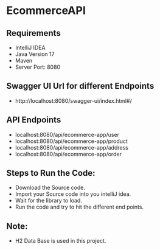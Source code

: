 # EcommerceAPI
## Requirements
- IntelliJ IDEA
- Java Version 17
- Maven
- Server Port: 8080

## Swagger UI Url for different Endpoints
- http://localhost:8080/swagger-ui/index.html#/

## API Endpoints
- localhost:8080/api/ecommerce-app/user
- localhost:8080/api/ecommerce-app/product
- localhost:8080/api/ecommerce-app/address
- localhost:8080/api/ecommerce-app/order



   
##  Steps to Run the Code:
- Download the Source code.
- Import your Source code into you intelliJ idea.
- Wait for the library to load.
- Run the code and try to hit the different end points.

## Note:
- H2 Data Base is used in this project.

